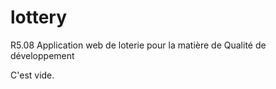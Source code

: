 # lottery
R5.08 
Application web de loterie pour la matière de Qualité de développement

C'est vide.
